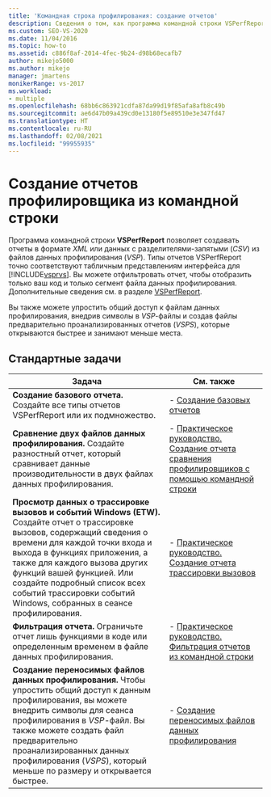 ```yaml
---
title: 'Командная строка профилирования: создание отчетов'
description: Сведения о том, как программа командной строки VSPerfReport позволяет создавать отчеты в формате XML или данных с разделителями-запятыми (CSV) из файлов данных профилирования.
ms.custom: SEO-VS-2020
ms.date: 11/04/2016
ms.topic: how-to
ms.assetid: c886f8af-2014-4fec-9b24-d98b68ecafb7
author: mikejo5000
ms.author: mikejo
manager: jmartens
monikerRange: vs-2017
ms.workload:
- multiple
ms.openlocfilehash: 68bb6c863921cdfa87da99d19f85afa8afb8c49b
ms.sourcegitcommit: ae6d47b09a439cd0e13180f5e89510e3e347fd47
ms.translationtype: HT
ms.contentlocale: ru-RU
ms.lasthandoff: 02/08/2021
ms.locfileid: "99955935"
---
```

# <a name="create-profiler-reports-from-the-command-line"></a>Создание отчетов профилировщика из командной строки
Программа командной строки **VSPerfReport** позволяет создавать отчеты в формате *XML* или данных с разделителями-запятыми (*CSV*) из файлов данных профилирования (*VSP*). Типы отчетов VSPerfReport точно соответствуют табличным представлениям интерфейса для [!INCLUDE[vsprvs](../code-quality/includes/vsprvs_md.md)]. Вы можете отфильтровать отчет, чтобы отобразить только ваш код и только сегмент файла данных профилирования. Дополнительные сведения см. в разделе [VSPerfReport](../profiling/vsperfreport.md).

 Вы также можете упростить общий доступ к файлам данных профилирования, внедрив символы в *VSP*-файлы и создав файлы предварительно проанализированных отчетов (*VSPS*), которые открываются быстрее и занимают меньше места.

## <a name="common-tasks"></a>Стандартные задачи

|Задача|См. также|
|----------|---------------------|
|**Создание базового отчета.** Создайте все типы отчетов VSPerfReport или их подмножество.|-   [Создание базовых отчетов](../profiling/creating-basic-profiling-reports-from-the-command-line.md)|
|**Сравнение двух файлов данных профилирования.** Создайте разностный отчет, который сравнивает данные производительности в двух файлах данных профилирования.|-   [Практическое руководство. Создание отчета сравнения профилировщиков с помощью командной строки](../profiling/how-to-create-a-profiler-comparison-report-from-a-command-prompt.md)|
|**Просмотр данных о трассировке вызовов и событий Windows (ETW).** Создайте отчет о трассировке вызовов, содержащий сведения о времени для каждой точки входа и выхода в функциях приложения, а также для каждого вызова других функций вашей функцией. Или создайте подробный список всех событий трассировки событий Windows, собранных в сеансе профилирования.|-   [Практическое руководство. Создание отчета трассировки вызовов](../profiling/how-to-create-a-profiling-tools-call-trace-report.md)|
|**Фильтрация отчета.** Ограничьте отчет лишь функциями в коде или определенным временем в файле данных профилирования.|-   [Практическое руководство. Фильтрация отчетов из командной строки](../profiling/how-to-filter-reports-from-the-command-line.md)|
|**Создание переносимых файлов данных профилирования.** Чтобы упростить общий доступ к данным профилирования, вы можете внедрить символы для сеанса профилирования в *VSP*-файл. Вы также можете создать файл предварительно проанализированных данных профилирования (*VSPS*), который меньше по размеру и открывается быстрее.|-   [Создание переносимых файлов данных профилирования](../profiling/creating-portable-profiling-data-files-from-the-command-line.md)|
